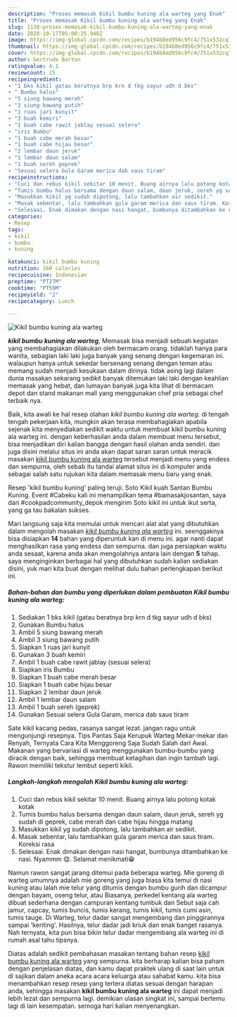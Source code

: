 ```yaml
---
description: "Proses memasak Kikil bumbu kuning ala warteg yang Enak"
title: "Proses memasak Kikil bumbu kuning ala warteg yang Enak"
slug: 1130-proses-memasak-kikil-bumbu-kuning-ala-warteg-yang-enak
date: 2020-10-17T05:00:25.946Z
image: https://img-global.cpcdn.com/recipes/b194b8ed956c9fc4/751x532cq70/kikil-bumbu-kuning-ala-warteg-foto-resep-utama.jpg
thumbnail: https://img-global.cpcdn.com/recipes/b194b8ed956c9fc4/751x532cq70/kikil-bumbu-kuning-ala-warteg-foto-resep-utama.jpg
cover: https://img-global.cpcdn.com/recipes/b194b8ed956c9fc4/751x532cq70/kikil-bumbu-kuning-ala-warteg-foto-resep-utama.jpg
author: Gertrude Barton
ratingvalue: 4.1
reviewcount: 15
recipeingredient:
- "1 bks kikil gatau beratnya brp krn d tkg sayur udh d bks"
- " Bumbu halus"
- "5 siung bawang merah"
- "3 siung bawang putih"
- "1 ruas jari kunyit"
- "3 buah kemiri"
- "1 buah cabe rawit jablay sesuai selera"
- "iris Bumbu"
- "1 buah cabe merah besar"
- "1 buah cabe hijau besar"
- "2 lembar daun jeruk"
- "1 lembar daun salam"
- "1 buah sereh geprek"
- "Sesuai selera Gula Garam merica dab saus tiram"
recipeinstructions:
- "Cuci dan rebus kikil sekitar 10 menit. Buang airnya lalu potong kotak kotak"
- "Tumis bumbu halus bersama dengan daun salam, daun jeruk, sereh yg sudah di geprek, cabe merah dan cabe hijau hingga matang"
- "Masukkan kikil yg sudah dipotong, lalu tambahkan air sedikit."
- "Masak sebentar, lalu tambahkan gula garam merica dan saus tiram. Koreksi rasa"
- "Selesaai. Enak dimakan dengan nasi hangat, bumbunya ditambahkan ke nasi. Nyammm 😋. Selamat menikmati😁"
categories:
- Resep
tags:
- kikil
- bumbu
- kuning

katakunci: kikil bumbu kuning 
nutrition: 160 calories
recipecuisine: Indonesian
preptime: "PT27M"
cooktime: "PT59M"
recipeyield: "2"
recipecategory: Lunch

---
```



![Kikil bumbu kuning ala warteg](https://img-global.cpcdn.com/recipes/b194b8ed956c9fc4/751x532cq70/kikil-bumbu-kuning-ala-warteg-foto-resep-utama.jpg)

<b><i>kikil bumbu kuning ala warteg</i></b>, Memasak bisa menjadi sebuah kegiatan yang membahagiakan dilakukan oleh bermacam orang. tidaklah hanya para wanita, sebagian laki laki juga banyak yang senang dengan kegemaran ini. walaupun hanya untuk sekedar bersenang senang dengan teman atau memang sudah menjadi kesukaan dalam dirinya. tidak asing lagi dalam dunia masakan sekarang sedikit banyak ditemukan laki laki dengan keahlian memasak yang hebat, dan lumayan banyak juga kita lihat di bermacam depot dan stand makanan mall yang menggunakan chef pria sebagai chef terbaik nya.

Baik, kita awali ke hal resep olahan <i>kikil bumbu kuning ala warteg</i>. di tengah tengah pekerjaan kita, mungkin akan terasa membahagiakan apabila sejenak kita menyediakan sedikit waktu untuk membuat kikil bumbu kuning ala warteg ini. dengan keberhasilan anda dalam membuat menu tersebut, bisa menjadikan diri kalian bangga dengan hasil olahan anda sendiri. dan juga disini melalui situs ini anda akan dapat saran saran untuk meracik masakan <u>kikil bumbu kuning ala warteg</u> tersebut menjadi menu yang endess dan sempurna, oleh sebab itu tandai alamat situs ini di komputer anda sebagai salah satu rujukan kita dalam memasak menu baru yang enak.

Resep &#39;kikil bumbu kuning&#39; paling teruji. Soto Kikil kuah Santan Bumbu Kuning. Event #Cabeku kali ini menampilkan tema #bamasakjosantan, saya dari #cookpadcommunity_depok mengirim Soto kikil ini untuk ikut serta, yang ga tau bakalan sukses.


Mari langsung saja kita memulai untuk mencari alat alat yang dibutuhkan dalam mengolah masakan <u><i>kikil bumbu kuning ala warteg</i></u> ini. seenggaknya bisa disiapkan <b>14</b> bahan yang diperuntuk kan di menu ini. agar nanti dapat menghasilkan rasa yang endess dan sempurna. dan juga persiapkan waktu anda sesaat, karena anda akan mengolahnya antara lain dengan <b>5</b> tahap. saya menginginkan berbagai hal yang dibutuhkan sudah kalian sediakan disini, yuk mari kita buat dengan melihat dulu bahan perlengkapan berikut ini.

<!--inarticleads1-->

##### Bahan-bahan dan bumbu yang diperlukan dalam pembuatan Kikil bumbu kuning ala warteg:

1. Sediakan 1 bks kikil (gatau beratnya brp krn d tkg sayur udh d bks)
1. Gunakan  Bumbu halus
1. Ambil 5 siung bawang merah
1. Ambil 3 siung bawang putih
1. Siapkan 1 ruas jari kunyit
1. Gunakan 3 buah kemiri
1. Ambil 1 buah cabe rawit jablay (sesuai selera)
1. Siapkan iris Bumbu
1. Siapkan 1 buah cabe merah besar
1. Siapkan 1 buah cabe hijau besar
1. Siapkan 2 lembar daun jeruk
1. Ambil 1 lembar daun salam
1. Ambil 1 buah sereh (geprek)
1. Gunakan Sesuai selera Gula Garam, merica dab saus tiram


Sate kikil kacang pedas, rasanya sangat lezat. jangan ragu untuk mengunjungi resepnya. Tips Pantas Saja Kerupuk Warteg Mekar-mekar dan Renyah, Ternyata Cara Kita Menggoreng Saja Sudah Salah dari Awal. Makanan yang bervariasi di warteg menggunakan bumbu-bumbu yang diracik dengan baik, sehingga membuat ketagihan dan ingin tambah lagi. Rawon memiliki tekstur lembut seperti kikil. 

<!--inarticleads2-->

##### Langkah-langkah mengolah Kikil bumbu kuning ala warteg:

1. Cuci dan rebus kikil sekitar 10 menit. Buang airnya lalu potong kotak kotak
1. Tumis bumbu halus bersama dengan daun salam, daun jeruk, sereh yg sudah di geprek, cabe merah dan cabe hijau hingga matang
1. Masukkan kikil yg sudah dipotong, lalu tambahkan air sedikit.
1. Masak sebentar, lalu tambahkan gula garam merica dan saus tiram. Koreksi rasa
1. Selesaai. Enak dimakan dengan nasi hangat, bumbunya ditambahkan ke nasi. Nyammm 😋. Selamat menikmati😁


Namun rawon sangat jarang ditemui pada beberapa warteg. Mie goreng di warteg umumnya adalah mie goreng yang juga biasa kita temui di nasi kuning atau Ialah mie telur yang ditumis dengan bumbu gurih dan dicampur dengan bayam, oseng telur, atau Biasanya, perkedel kentang ala warteg dibuat sederhana dengan campuran kentang tumbuk dan Sebut saja cah jamur, capcay, tumis buncis, tumis kerang, tumis kikil, tumis cumi asin, tumis tauge. Di Warteg, telur dadar sangat mengembang dan pinggirannya sampai &#39;keriting&#39;. Hasilnya, telur dadar jadi kriuk dan enak banget rasanya. Nah ternyata, kita pun bisa bikin telur dadar mengembang ala warteg ini di rumah asal tahu tipsnya. 

Diatas adalah sedikit pembahasan masakan tentang bahan resep <u>kikil bumbu kuning ala warteg</u> yang sempurna. kita berharap kalian bisa paham dengan penjelasan diatas, dan kamu dapat praktek ulang di saat lain untuk di sajikan dalam aneka acara acara keluarga atau sahabat kamu. kita bisa menambahkan resep resep yang tertera diatas sesuai dengan harapan anda, sehingga masakan <b>kikil bumbu kuning ala warteg</b> ini dapat menjadi lebih lezat dan sempurna lagi. demikian ulasan singkat ini, sampai bertemu lagi di lain kesempatan. semoga hari kalian menyenangkan.
